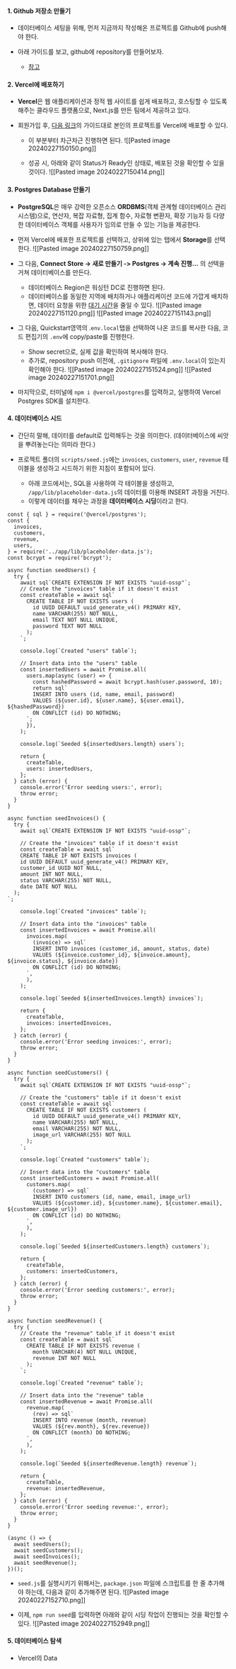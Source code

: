 

#### 1. Github 저장소 만들기

- 데이터베이스 세팅을 위해, 먼저 지금까지 작성해온 프로젝트를 Github에 push해야 한다. 

- 아래 가이드를 보고, github에 repository를 만들어보자.
	- [참고](https://docs.github.com/en/repositories/creating-and-managing-repositories/quickstart-for-repositories)


#### 2. Vercel에 배포하기

- **Vercel**은 웹 애플리케이션과 정적 웹 사이트를 쉽게 배포하고, 호스팅할 수 있도록 해주는 클라우드 플랫폼으로, Next.js를 만든 팀에서 제공하고 있다.

- 회원가입 후, [다음 링크](https://nextjs.org/learn/dashboard-app/setting-up-your-database)의 가이드대로 본인의 프로젝트를 Vercel에 배포할 수 있다.
	- 이 부분부터 차근차근 진행하면 된다.
	  ![[Pasted image 20240227150150.png]]
	
	- 성공 시, 아래와 같이 Status가 Ready인 상태로, 배포된 것을 확인할 수 있을 것이다.
	  ![[Pasted image 20240227150414.png]]


#### 3. Postgres Database 만들기

- **PostgreSQL**은 매우 강력한 오픈소스 **ORDBMS**(객체 관계형 데이터베이스 관리 시스템)으로, 연산자, 복잡 자료형, 집계 함수, 자료형 변환자, 확장 기능자 등 다양한 데이터베이스 객체를 사용자가 임의로 만들 수 있는 기능을 제공한다.

- 먼저 Vercel에 배포한 프로젝트를 선택하고, 상위에 있는 탭에서 **Storage**를 선택한다.
  ![[Pasted image 20240227150759.png]]

- 그 다음, **Connect Store -> 새로 만들기 -> Postgres -> 계속 진행...** 의 선택을 거쳐 데이터베이스를 만든다.
	- 데이터베이스 Region은 워싱턴 DC로 진행하면 된다.
	- 데이터베이스를 동일한 지역에 배치하거나 애플리케이션 코드에 가깝게 배치하면, 데이터 요청을 위한 [대기 시간](https://developer.mozilla.org/en-US/docs/Web/Performance/Understanding_latency)을 줄일 수 있다.
  ![[Pasted image 20240227151120.png]]
  ![[Pasted image 20240227151143.png]]

- 그 다음, Quickstart영역의 .`env.local`탭을 선택하여 나온 코드를 복사한 다음, 코드 편집기의 `.env`에 copy/paste를 진행한다.
	- Show secret으로, 실제 값을 확인하여 복사해야 한다.
	- 추가로, repository push 이전에, `.gitignore` 파일에 `.env.local`이 있는지 확인해야 한다.
![[Pasted image 20240227151524.png]]
![[Pasted image 20240227151701.png]]

- 마지막으로, 터미널에 `npm i @vercel/postgres`를 입력하고, 실행하여 Vercel Postgres SDK를 설치한다.

#### 4. 데이터베이스 시드 

- 간단히 말해, 데이터를 default로 입력해두는 것을 의미한다. (데이터베이스에 씨앗을 뿌려놓는다는 의미라 한다.)

- 프로젝트 폴더의 `scripts/seed.js`에는 `invoices`, `customers`, `user`, `revenue` 테이블을 생성하고 시드하기 위한 지침이 포함되어 있다.
	- 아래 코드에서는, SQL을 사용하여 각 테이블을 생성하고, `/app/lib/placeholder-data.js`의 데이터를 이용해 INSERT 과정을 거친다.
	- 이렇게 데이터를 채우는 과정을 **데이터베이스 시딩**이라고 한다.
```tsx
const { sql } = require('@vercel/postgres');
const {
  invoices,
  customers,
  revenue,
  users,
} = require('../app/lib/placeholder-data.js');
const bcrypt = require('bcrypt');

async function seedUsers() {
  try {
    await sql`CREATE EXTENSION IF NOT EXISTS "uuid-ossp"`;
    // Create the "invoices" table if it doesn't exist
    const createTable = await sql`
      CREATE TABLE IF NOT EXISTS users (
        id UUID DEFAULT uuid_generate_v4() PRIMARY KEY,
        name VARCHAR(255) NOT NULL,
        email TEXT NOT NULL UNIQUE,
        password TEXT NOT NULL
      );
    `;

    console.log(`Created "users" table`);

    // Insert data into the "users" table
    const insertedUsers = await Promise.all(
      users.map(async (user) => {
        const hashedPassword = await bcrypt.hash(user.password, 10);
        return sql`
        INSERT INTO users (id, name, email, password)
        VALUES (${user.id}, ${user.name}, ${user.email}, ${hashedPassword})
        ON CONFLICT (id) DO NOTHING;
      `;
      }),
    );

    console.log(`Seeded ${insertedUsers.length} users`);

    return {
      createTable,
      users: insertedUsers,
    };
  } catch (error) {
    console.error('Error seeding users:', error);
    throw error;
  }
}

async function seedInvoices() {
  try {
    await sql`CREATE EXTENSION IF NOT EXISTS "uuid-ossp"`;

    // Create the "invoices" table if it doesn't exist
    const createTable = await sql`
    CREATE TABLE IF NOT EXISTS invoices (
    id UUID DEFAULT uuid_generate_v4() PRIMARY KEY,
    customer_id UUID NOT NULL,
    amount INT NOT NULL,
    status VARCHAR(255) NOT NULL,
    date DATE NOT NULL
  );
`;

    console.log(`Created "invoices" table`);

    // Insert data into the "invoices" table
    const insertedInvoices = await Promise.all(
      invoices.map(
        (invoice) => sql`
        INSERT INTO invoices (customer_id, amount, status, date)
        VALUES (${invoice.customer_id}, ${invoice.amount}, ${invoice.status}, ${invoice.date})
        ON CONFLICT (id) DO NOTHING;
      `,
      ),
    );

    console.log(`Seeded ${insertedInvoices.length} invoices`);

    return {
      createTable,
      invoices: insertedInvoices,
    };
  } catch (error) {
    console.error('Error seeding invoices:', error);
    throw error;
  }
}

async function seedCustomers() {
  try {
    await sql`CREATE EXTENSION IF NOT EXISTS "uuid-ossp"`;

    // Create the "customers" table if it doesn't exist
    const createTable = await sql`
      CREATE TABLE IF NOT EXISTS customers (
        id UUID DEFAULT uuid_generate_v4() PRIMARY KEY,
        name VARCHAR(255) NOT NULL,
        email VARCHAR(255) NOT NULL,
        image_url VARCHAR(255) NOT NULL
      );
    `;

    console.log(`Created "customers" table`);

    // Insert data into the "customers" table
    const insertedCustomers = await Promise.all(
      customers.map(
        (customer) => sql`
        INSERT INTO customers (id, name, email, image_url)
        VALUES (${customer.id}, ${customer.name}, ${customer.email}, ${customer.image_url})
        ON CONFLICT (id) DO NOTHING;
      `,
      ),
    );

    console.log(`Seeded ${insertedCustomers.length} customers`);

    return {
      createTable,
      customers: insertedCustomers,
    };
  } catch (error) {
    console.error('Error seeding customers:', error);
    throw error;
  }
}

async function seedRevenue() {
  try {
    // Create the "revenue" table if it doesn't exist
    const createTable = await sql`
      CREATE TABLE IF NOT EXISTS revenue (
        month VARCHAR(4) NOT NULL UNIQUE,
        revenue INT NOT NULL
      );
    `;

    console.log(`Created "revenue" table`);

    // Insert data into the "revenue" table
    const insertedRevenue = await Promise.all(
      revenue.map(
        (rev) => sql`
        INSERT INTO revenue (month, revenue)
        VALUES (${rev.month}, ${rev.revenue})
        ON CONFLICT (month) DO NOTHING;
      `,
      ),
    );

    console.log(`Seeded ${insertedRevenue.length} revenue`);

    return {
      createTable,
      revenue: insertedRevenue,
    };
  } catch (error) {
    console.error('Error seeding revenue:', error);
    throw error;
  }
}

(async () => {
  await seedUsers();
  await seedCustomers();
  await seedInvoices();
  await seedRevenue();
})();

```

- `seed.js`를 실행시키기 위해서는, `package.json` 파일에 스크립트를 한 줄 추가해야 하는데, 다음과 같이 추가해주면 된다.
  ![[Pasted image 20240227152710.png]]

- 이제, `npm run seed`를 입력하면 아래와 같이 시딩 작업이 진행되는 것을 확인할 수 있다.
![[Pasted image 20240227152949.png]]


#### 5. 데이터베이스 탐색

- Vercel의 Data